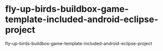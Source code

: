 # fly-up-birds-buildbox-game-template-included-android-eclipse-project
 fly-up-birds-buildbox-game-template-included-android-eclipse-project
